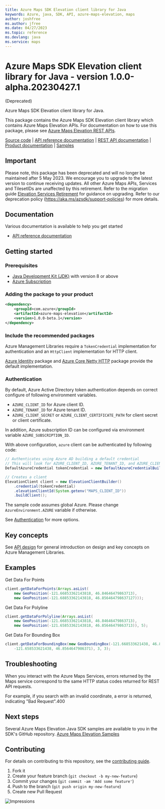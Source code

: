 ```yaml
---
title: Azure Maps SDK Elevation client library for Java
keywords: Azure, java, SDK, API, azure-maps-elevation, maps
author: joshfree
ms.author: jfree
ms.date: 04/27/2023
ms.topic: reference
ms.devlang: java
ms.service: maps
---
```

# Azure Maps SDK Elevation client library for Java - version 1.0.0-alpha.20230427.1 
 (Deprecated)

Azure Maps SDK Elevation client library for Java.

This package contains the Azure Maps SDK Elevation client library which contains Azure Maps Elevation APIs. For documentation on how to use this package, please see [Azure Maps Elevation REST APIs](/rest/api/maps/elevation).

[Source code][source] | [API reference documentation][docs] | [REST API documentation][rest_docs] | [Product documentation][product_docs] | [Samples][samples]

## Important

Please note, this package has been deprecated and will no longer be maintained after 5 May 2023. We encourage you to upgrade to the latest version to continue receiving updates. All other Azure Maps APIs, Services and TilesetIDs are unaffected by this retirement. Refer to the migration guide [Elevation Services Retirement] for guidance on upgrading. Refer to our deprecation policy (https://aka.ms/azsdk/support-policies) for more details.

## Documentation

Various documentation is available to help you get started

- [API reference documentation][docs]

## Getting started

### Prerequisites

- [Java Development Kit (JDK)][jdk] with version 8 or above
- [Azure Subscription][azure_subscription]

### Adding the package to your product

[//]: # ({x-version-update-start;com.azure:azure-maps-elevation;current})
```xml
<dependency>
    <groupId>com.azure</groupId>
    <artifactId>azure-maps-elevation</artifactId>
    <version>1.0.0-beta.1</version>
</dependency>
```
[//]: # ({x-version-update-end})

### Include the recommended packages

Azure Management Libraries require a `TokenCredential` implementation for authentication and an `HttpClient` implementation for HTTP client.

[Azure Identity][azure_identity] package and [Azure Core Netty HTTP][azure_core_http_netty] package provide the default implementation.

### Authentication

By default, Azure Active Directory token authentication depends on correct configure of following environment variables.

- `AZURE_CLIENT_ID` for Azure client ID.
- `AZURE_TENANT_ID` for Azure tenant ID.
- `AZURE_CLIENT_SECRET` or `AZURE_CLIENT_CERTIFICATE_PATH` for client secret or client certificate.

In addition, Azure subscription ID can be configured via environment variable `AZURE_SUBSCRIPTION_ID`.

With above configuration, `azure` client can be authenticated by following code:

```java com.azure.maps.elevation.sync.builder.ad.instantiation
// Authenticates using Azure AD building a default credential
// This will look for AZURE_CLIENT_ID, AZURE_TENANT_ID, and AZURE_CLIENT_SECRET env variables
DefaultAzureCredential tokenCredential = new DefaultAzureCredentialBuilder().build();

// Creates a client
ElevationClient client = new ElevationClientBuilder()
    .credential(tokenCredential)
    .elevationClientId(System.getenv("MAPS_CLIENT_ID"))
    .buildClient();
```

The sample code assumes global Azure. Please change `AzureEnvironment.AZURE` variable if otherwise.

See [Authentication][authenticate] for more options.

## Key concepts

See [API design][design] for general introduction on design and key concepts on Azure Management Libraries.

## Examples
Get Data For Points
```java com.azure.maps.elevation.sync.get_data_for_points
client.getDataForPoints(Arrays.asList(
    new GeoPosition(-121.66853362143818, 46.84646479863713),
    new GeoPosition(-121.68853362143818, 46.856464798637127)));
```

Get Data For Polyline
```java com.azure.maps.elevation.sync.get_data_for_polyline
client.getDataForPolyline(Arrays.asList(
    new GeoPosition(-121.66853362143818, 46.84646479863713),
    new GeoPosition(-121.65853362143818, 46.85646479863713)), 5);
```

Get Data For Bounding Box
```java com.azure.maps.elevation.sync.get_data_for_bounding_box
client.getDataForBoundingBox(new GeoBoundingBox(-121.668533621438, 46.8464647986371,
    -121.658533621438, 46.8564647986371), 3, 3);
```

## Troubleshooting
When you interact with the Azure Maps Services, errors returned by the Maps service correspond to the same HTTP status codes returned for REST API requests.

For example, if you search with an invalid coordinate, a error is returned, indicating "Bad Request".400

## Next steps
Several Azure Maps Elevation Java SDK samples are available to you in the SDK's GitHub repository.
[Azure Maps Elevation Samples](https://github.com/Azure/azure-sdk-for-java/tree/main/sdk/maps/azure-maps-elevation/src/samples)

## Contributing

For details on contributing to this repository, see the [contributing guide](https://github.com/Azure/azure-sdk-for-java/blob/master/CONTRIBUTING.md).

1. Fork it
1. Create your feature branch (`git checkout -b my-new-feature`)
1. Commit your changes (`git commit -am 'Add some feature'`)
1. Push to the branch (`git push origin my-new-feature`)
1. Create new Pull Request

<!-- LINKS -->
[source]: https://github.com/Azure/azure-sdk-for-java/tree/main/sdk/maps/azure-maps-elevation/src
[samples]:  https://github.com/Azure/azure-sdk-for-java/tree/main/sdk/maps/azure-maps-elevation/src/samples
[rest_docs]: /rest/api/maps
[product_docs]: /azure/azure-maps/
[docs]: https://azure.github.io/azure-sdk-for-java/
[jdk]: /java/azure/jdk/
[azure_subscription]: https://azure.microsoft.com/free/
[azure_identity]: https://github.com/Azure/azure-sdk-for-java/blob/main/sdk/identity/azure-identity
[azure_core_http_netty]: https://github.com/Azure/azure-sdk-for-java/blob/main/sdk/core/azure-core-http-netty
[authenticate]: https://github.com/Azure/azure-sdk-for-java/blob/main/sdk/resourcemanager/docs/AUTH.md
[design]: https://github.com/Azure/azure-sdk-for-java/blob/main/sdk/resourcemanager/docs/DESIGN.md
[Elevation Services Retirement]: https://azure.microsoft.com/updates/azure-maps-elevation-apis-and-render-v2-dem-tiles-will-be-retired-on-5-may-2023/

![Impressions](https://azure-sdk-impressions.azurewebsites.net/api/impressions/azure-sdk-for-java%2Fsdk%2Fmaps%2Fazure-maps-elevation%2FREADME.png)

